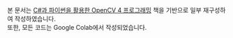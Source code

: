 본 문서는 [C#과 파이썬을 활용한 OpenCV 4 프로그래밍](https://wikibook.co.kr/opencv4-rev/) 책을 기반으로 일부 재구성하여 작성하였습니다.  
또한, 모든 코드는 Google Colab에서 작성되었습니다.